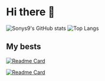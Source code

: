 # Hi there 👋

![Sonys9's GitHub stats](https://github-readme-stats.vercel.app/api?username=sonys9&show_icons=true&theme=transparent)
![Top Langs](https://github-readme-stats.vercel.app/api/top-langs/?username=Sonys9&langs_count=8)

## My bests
[![Readme Card](https://github-readme-stats.vercel.app/api/pin/?username=sonys9&repo=M5Tool)](https://github.com/anuraghazra/github-readme-stats)

[![Readme Card](https://github-readme-stats.vercel.app/api/pin/?username=sonys9&repo=TrafficDown)](https://github.com/anuraghazra/github-readme-stats)
